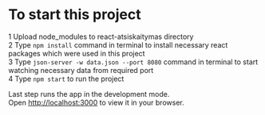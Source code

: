 # To start this project

1 Upload node_modules to react-atsiskaitymas directory\
2 Type `npm install` command in terminal to install necessary react packages which were used in this project\
3 Type `json-server -w data.json --port 8080` command in terminal to start watching necessary data from required port\
4 Type `npm start` to run the project

Last step runs the app in the development mode.\
Open [http://localhost:3000](http://localhost:3000) to view it in your browser.
